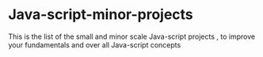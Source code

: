 # Java-script-minor-projects
This is the list of the small and minor scale Java-script projects , to improve your fundamentals and over all Java-script concepts 
